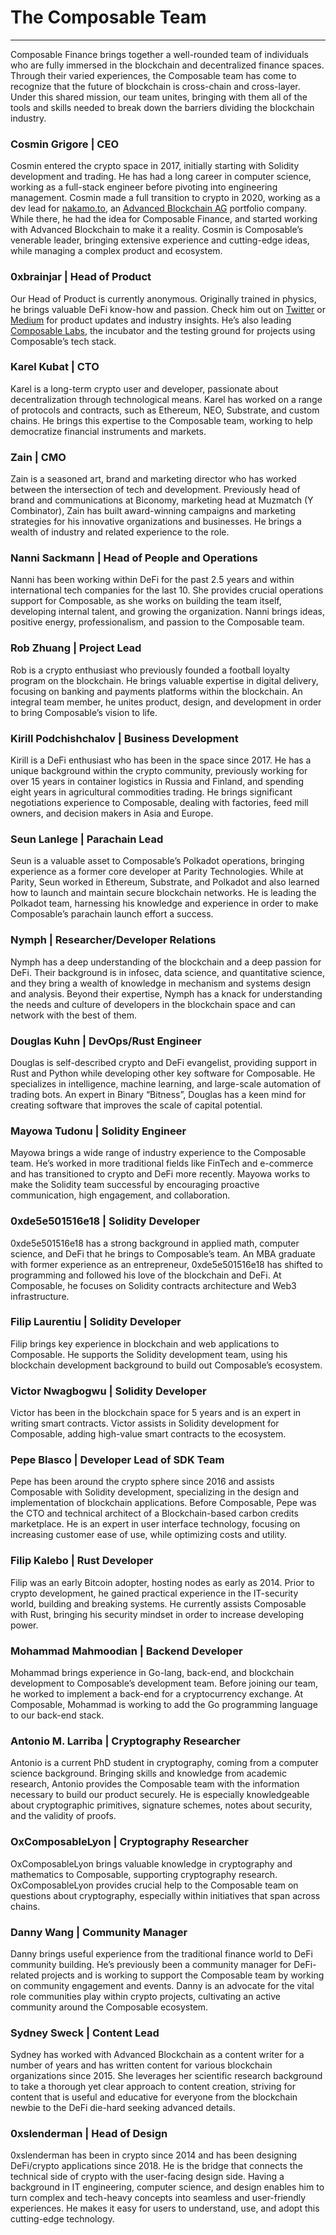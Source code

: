 # The Composable Team

---

Composable Finance brings together a well-rounded team of individuals who are fully immersed in the blockchain and decentralized finance spaces. Through their varied experiences, the Composable team has come to recognize that the future of blockchain is cross-chain and cross-layer. Under this shared mission, our team unites, bringing with them all of the tools and skills needed to break down the barriers dividing the blockchain industry. 

### Cosmin Grigore | CEO 

Cosmin entered the crypto space in 2017, initially starting with Solidity development and trading. He has had a long career in computer science, working as a full-stack engineer before pivoting into engineering management. Cosmin made a full transition to crypto in 2020, working as a dev lead for [nakamo.to](https://www.nakamo.to/), an [Advanced Blockchain AG](https://www.advancedblockchain.com/) portfolio company. While there, he had the idea for Composable Finance, and started working with Advanced Blockchain to make it a reality. Cosmin is Composable’s venerable leader, bringing extensive experience and cutting-edge ideas, while managing a complex product and ecosystem. 

### 0xbrainjar | Head of Product 

Our Head of Product is currently anonymous. Originally trained in physics, he brings valuable DeFi know-how and passion. Check him out on [Twitter](https://twitter.com/0xbrainjar) or [Medium](https://0xbrainjar.medium.com/) for product updates and industry insights. He’s also leading [Composable Labs](https://0xbrainjar.medium.com/introducing-composable-labs-an-incubator-and-testing-ground-for-projects-using-composables-tech-b467d438142c), the incubator and the testing ground for projects using Composable’s tech stack. 

### Karel Kubat | CTO 

Karel is a long-term crypto user and developer, passionate about decentralization through technological means. Karel has worked on a range of protocols and contracts, such as Ethereum, NEO, Substrate, and custom chains. He brings this expertise to the Composable team, working to help democratize financial instruments and markets.

### Zain | CMO 

Zain is a seasoned art, brand and marketing director who has worked between the intersection of tech and development. Previously head of brand and communications at Biconomy, marketing head at Muzmatch (Y Combinator), Zain has built award-winning campaigns and marketing strategies for his innovative organizations and businesses. He brings a wealth of industry and related experience to the role. 

### Nanni Sackmann | Head of People and Operations 

Nanni has been working within DeFi for the past 2.5 years and within international tech companies for the last 10. She provides crucial operations support for Composable, as she works on building the team itself, developing internal talent, and growing the organization. Nanni brings ideas, positive energy, professionalism, and passion to the Composable team. 

### Rob Zhuang | Project Lead 

Rob is a crypto enthusiast who previously founded a football loyalty program on the blockchain. He brings valuable expertise in digital delivery, focusing on banking and payments platforms within the blockchain. An integral team member, he unites product, design, and development in order to bring Composable’s vision to life. 

### Kirill Podchishchalov | Business Development

Kirill is a DeFi enthusiast who has been in the space since 2017. He has a unique background within the crypto community, previously working for over 15 years in container logistics in Russia and Finland, and spending eight years in agricultural commodities trading. He brings significant negotiations experience to Composable, dealing with factories, feed mill owners, and decision makers in Asia and Europe. 

### Seun Lanlege | Parachain Lead 

Seun is a valuable asset to Composable’s Polkadot operations, bringing experience as a former core developer at Parity Technologies. While at Parity, Seun worked in Ethereum, Substrate, and Polkadot and also learned how to launch and maintain secure blockchain networks. He is leading the Polkadot team, harnessing his knowledge and experience in order to make Composable’s parachain launch effort a success. 

### Nymph | Researcher/Developer Relations 

Nymph has a deep understanding of the blockchain and a deep passion for DeFi. Their background is in infosec, data science, and quantitative science, and they bring a wealth of knowledge in mechanism and systems design and analysis. Beyond their expertise, Nymph has a knack for understanding the needs and culture of developers in the blockchain space and can network with the best of them. 

### Douglas Kuhn | DevOps/Rust Engineer 

Douglas is self-described crypto and DeFi evangelist, providing support in Rust and Python while developing other key software for Composable. He specializes in intelligence, machine learning, and large-scale automation of trading bots. An expert in Binary “Bitness”, Douglas has a keen mind for creating software that improves the scale of capital potential. 

### Mayowa Tudonu | Solidity Engineer 

Mayowa brings a wide range of industry experience to the Composable team. He’s worked in more traditional fields like FinTech and e-commerce and has transitioned to crypto and DeFi more recently. Mayowa works to make the Solidity team successful by encouraging proactive communication, high engagement, and collaboration. 

### 0xde5e501516e18 | Solidity Developer 

0xde5e501516e18 has a strong background in applied math, computer science, and DeFi that he brings to Composable’s team. An MBA graduate with former experience as an entrepreneur, 0xde5e501516e18 has shifted to programming and followed his love of the blockchain and DeFi. At Composable, he focuses on Solidity contracts architecture and Web3 infrastructure.

### Filip Laurentiu | Solidity Developer 

Filip brings key experience in blockchain and web applications to Composable. He supports the Solidity development team, using his blockchain development background to build out Composable’s ecosystem. 

### Victor Nwagbogwu | Solidity Developer 

Victor has been in the blockchain space for 5 years and is an expert in writing smart contracts. Victor assists in Solidity development for Composable, adding high-value smart contracts to the ecosystem. 

### Pepe Blasco | Developer Lead of SDK Team 

Pepe has been around the crypto sphere since 2016 and assists Composable with Solidity development, specializing in the design and implementation of blockchain applications. Before Composable, Pepe was the CTO and technical architect of a Blockchain-based carbon credits marketplace. He is an expert in user interface technology, focusing on increasing customer ease of use, while optimizing costs and utility. 

### Filip Kalebo | Rust Developer 

Filip was an early Bitcoin adopter, hosting nodes as early as 2014. Prior to crypto development, he gained practical experience in the IT-security world, building and breaking systems. He currently assists Composable with Rust, bringing his security mindset in order to increase developing power. 

### Mohammad Mahmoodian | Backend Developer 

Mohammad brings experience in Go-lang, back-end, and blockchain development to Composable’s development team. Before joining our team, he worked to implement a back-end for a cryptocurrency exchange. At Composable, Mohammad is working to add the Go programming language to our back-end stack. 

### Antonio M. Larriba | Cryptography Researcher 

Antonio is a current PhD student in cryptography, coming from a computer science background. Bringing skills and knowledge from academic research, Antonio provides the Composable team with the information necessary to build our product securely. He is especially knowledgeable about cryptographic primitives, signature schemes, notes about security, and the validity of proofs. 

### OxComposableLyon | Cryptography Researcher 

OxComposableLyon brings valuable knowledge in cryptography and mathematics to Composable, supporting cryptography research. OxComposableLyon provides crucial help to the Composable team on questions about cryptography, especially within initiatives that span across chains. 

### Danny Wang | Community Manager 

Danny brings useful experience from the traditional finance world to DeFi community building. He’s previously been a community manager for DeFi-related projects and is working to support the Composable team by working on community engagement and events. Danny is an advocate for the vital role communities play within crypto projects, cultivating an active community around the Composable ecosystem. 

### Sydney Sweck | Content Lead 

Sydney has worked with Advanced Blockchain as a content writer for a number of years and has written content for various blockchain organizations since 2015. She leverages her scientific research background to take a thorough yet clear approach to content creation, striving for content that is useful and educative for everyone from the blockchain newbie to the DeFi die-hard seeking advanced details. 


### 0xslenderman | Head of Design 

0xslenderman has been in crypto since 2014 and has been designing DeFi/crypto applications since 2018. He is the bridge that connects the technical side of crypto with the user-facing design side. Having a background in IT engineering, computer science, and design enables him to turn complex and tech-heavy concepts into seamless and user-friendly experiences. He makes it easy for users to understand, use, and adopt this cutting-edge technology.
